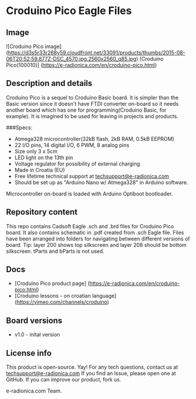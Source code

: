 # Croduino Pico Eagle Files
## Image
![Croduino Pico image]
(https://d3s5r33r268y59.cloudfront.net/33091/products/thumbs/2015-08-06T20:52:59.877Z-DSC_4570.jpg.2560x2560_q85.jpg)
[Croduino Pico(100010)] (https://e-radionica.com/en/croduino-pico.html)

## Description and details
Croduino Pico is a sequel to Croduino Basic board. It is simpler than the Basic version since it doesn't have FTDI converter on-board so it needs another board which has one for programming(Croduino Basic, for example). It is imagined to be used for leaving in projects and products.

###Specs:
- Atmega328 microcontroller(32kB flash, 2kB RAM, 0.5kB EEPROM)
- 22 I/O pins, 14 digital I/O, 6 PWM, 8 analog pins
- Size only 3 x 5cm
- LED light on the 13th pin
- Voltage regulator for possibility of external charging
- Made in Croatia (EU)
- Free lifetime technical support at techsupport@e-radionica.com
- Should be set up as "Arduino Nano w/ Atmega328" in Arduino software.

Microcontroller on-board is loaded with Arduino Optiboot bootloader.

## Repository content
This repo contains Cadsoft Eagle .sch and .brd files for Croduino Pico board. It also contains schematic in .pdf created from .sch Eagle file. 
Files have been arranged into folders for navigating between different versions of board. 
Tip: layer 200 shows top silkscreen and layer 208 should be bottom silkscreen. tParts and bParts is not used.

## Docs
- [Croduino Pico product page] (https://e-radionica.com/en/croduino-pico.html)
- [Croduino lessons - on croatian language] (https://vimeo.com/channels/croduino)

## Board versions
- v1.0 - inital version

## License info
This product is open-source. Yay!
For any tech questions, contact us at techsupport@e-radionica.com
If you find an Issue, please open one at GitHub. If you can improve our product, fork us.

e-radionica.com Team.

